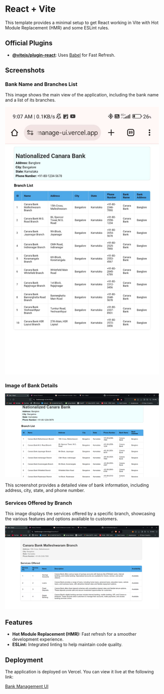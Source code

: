 # React + Vite

This template provides a minimal setup to get React working in Vite with Hot Module Replacement (HMR) and some ESLint rules.

## Official Plugins

- **[@vitejs/plugin-react](https://github.com/vitejs/vite-plugin-react/blob/main/packages/plugin-react/README.md)**: Uses [Babel](https://babeljs.io/) for Fast Refresh.

## Screenshots

### Bank Name and Branches List

This image shows the main view of the application, including the bank name and a list of its branches.

![Bank name and its branches List](<WhatsApp Image 2024-09-02 at 18.32.11_2166c348.jpg>)

### Image of Bank Details

![Bank Details](image.png)

This screenshot provides a detailed view of bank information, including address, city, state, and phone number.

### Services Offered by Branch

This image displays the services offered by a specific branch, showcasing the various features and options available to customers.

![Services Offered by Branch](services.PNG)

## Features

- **Hot Module Replacement (HMR):** Fast refresh for a smoother development experience.
- **ESLint:** Integrated linting to help maintain code quality.

## Deployment

The application is deployed on Vercel. You can view it live at the following link:

[Bank Management UI](https://bankmanage-ui.vercel.app/)
